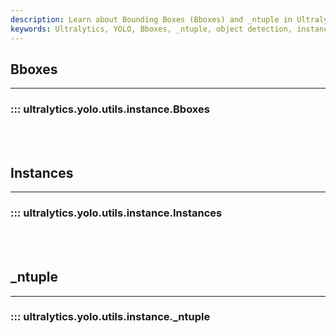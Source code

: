 ```yaml
---
description: Learn about Bounding Boxes (Bboxes) and _ntuple in Ultralytics YOLO for object detection. Improve accuracy and speed with these powerful tools.
keywords: Ultralytics, YOLO, Bboxes, _ntuple, object detection, instance segmentation
---
```


## Bboxes
---
### ::: ultralytics.yolo.utils.instance.Bboxes
<br><br>

## Instances
---
### ::: ultralytics.yolo.utils.instance.Instances
<br><br>

## _ntuple
---
### ::: ultralytics.yolo.utils.instance._ntuple
<br><br>
